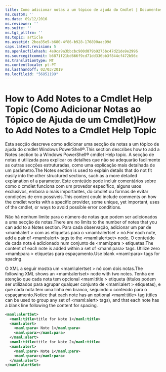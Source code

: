 ```yaml
---
title: Como adicionar notas a um tópico de ajuda do Cmdlet | Documentos da Microsoft
ms.custom: ''
ms.date: 09/12/2016
ms.reviewer: ''
ms.suite: ''
ms.tgt_pltfrm: ''
ms.topic: article
ms.assetid: 2bea35e5-b680-4f86-b928-176890aac99d
caps.latest.revision: 5
ms.openlocfilehash: 4e9ca9a3bbcbc900d079b9275bc47d21de9e2996
ms.sourcegitcommit: b6871f21bd666f9cd71dd336bb3f844cf472b56c
ms.translationtype: MT
ms.contentlocale: pt-PT
ms.lasthandoff: 02/03/2019
ms.locfileid: "56851199"
---
```

# <a name="how-to-add-notes-to-a-cmdlet-help-topic"></a><span data-ttu-id="1a80e-102">How to Add Notes to a Cmdlet Help Topic (Como Adicionar Notas ao Tópico de Ajuda de um Cmdlet)</span><span class="sxs-lookup"><span data-stu-id="1a80e-102">How to Add Notes to a Cmdlet Help Topic</span></span>

<span data-ttu-id="1a80e-103">Esta secção descreve como adicionar uma secção de notas a um tópico de ajuda do cmdlet Windows PowerShell®.</span><span class="sxs-lookup"><span data-stu-id="1a80e-103">This section describes how to add a Notes section to a Windows PowerShell® cmdlet Help topic.</span></span> <span data-ttu-id="1a80e-104">A secção de notas é utilizada para explicar os detalhes que não se adequarão facilmente as outras secções estruturadas, como uma explicação mais detalhada de um parâmetro.</span><span class="sxs-lookup"><span data-stu-id="1a80e-104">The Notes section is used to explain details that do not fit easily into the other structured sections, such as a more detailed explanation of a parameter.</span></span> <span data-ttu-id="1a80e-105">Este conteúdo pode incluir comentários sobre como o cmdlet funciona com um provedor específico, alguns usos exclusivos, embora o mais importantes, do cmdlet ou formas de evitar condições de erro possíveis.</span><span class="sxs-lookup"><span data-stu-id="1a80e-105">This content could include comments on how the cmdlet works with a specific provider, some unique, yet important, uses of the cmdlet, or ways to avoid possible error conditions.</span></span>

<span data-ttu-id="1a80e-106">Não há nenhum limite para o número de notas que podem ser adicionados a uma secção de notas.</span><span class="sxs-lookup"><span data-stu-id="1a80e-106">There are no limits to the number of notes that you can add to a Notes section.</span></span> <span data-ttu-id="1a80e-107">Para cada observação, adicionar um par de \<maml:alert > com as etiquetas para o \<maml:alertset > nó.</span><span class="sxs-lookup"><span data-stu-id="1a80e-107">For each note, add a pair of \<maml:alert> tags to the \<maml:alertset> node.</span></span> <span data-ttu-id="1a80e-108">O conteúdo de cada nota é adicionado num conjunto de \<maml:para > etiquetas.</span><span class="sxs-lookup"><span data-stu-id="1a80e-108">The content of each note is added within a set of \<maml:para> tags.</span></span> <span data-ttu-id="1a80e-109">Utilize zero \<maml:para > etiquetas para espaçamento.</span><span class="sxs-lookup"><span data-stu-id="1a80e-109">Use blank \<maml:para> tags for spacing.</span></span>

<span data-ttu-id="1a80e-110">O XML a seguir mostra um \<maml:alertset > nó com dois notas.</span><span class="sxs-lookup"><span data-stu-id="1a80e-110">The following XML shows an \<maml:alertset> node with two notes.</span></span> <span data-ttu-id="1a80e-111">Tenha em atenção que cada nota tem opcional \<maml:title > etiqueta (títulos podem ser utilizados para agrupar qualquer conjunto de \<maml:alert > etiquetas), e que cada nota tem uma linha em branco, seguindo o conteúdo para o espaçamento.</span><span class="sxs-lookup"><span data-stu-id="1a80e-111">Notice that each note has an optional \<maml:title> tag (titles can be used to group any set of \<maml:alert> tags), and that each note has a blank line following the content for spacing.</span></span>

```xml
<maml:alertSet>
  <maml:title>title for Note 1</maml:title>
  <maml:alert>
    <maml:para> Note 1</maml:para>
    <maml:para></maml:para>
  </maml:alert>
  <maml:title>title for Note 2</maml:title>
  <maml:alert>
    <maml:para> Note 1</maml:para>
    <maml:para></maml:para>
  </maml:alert>
</maml:alertSet>
```



